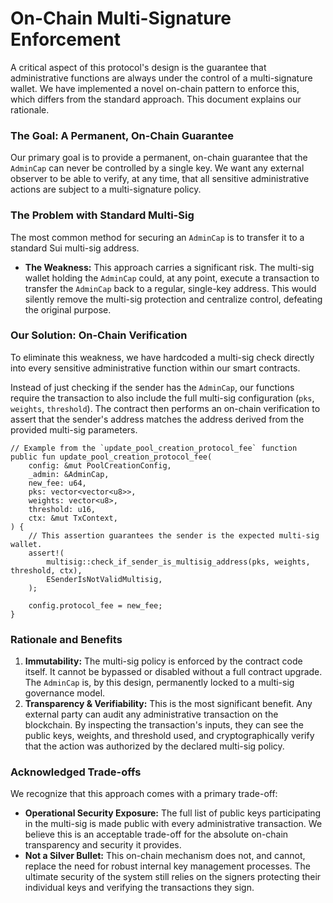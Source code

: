 # On-Chain Multi-Signature Enforcement

A critical aspect of this protocol's design is the guarantee that administrative functions are always under the control of a multi-signature wallet. We have implemented a novel on-chain pattern to enforce this, which differs from the standard approach. This document explains our rationale.

### The Goal: A Permanent, On-Chain Guarantee

Our primary goal is to provide a permanent, on-chain guarantee that the `AdminCap` can never be controlled by a single key. We want any external observer to be able to verify, at any time, that all sensitive administrative actions are subject to a multi-signature policy.

### The Problem with Standard Multi-Sig

The most common method for securing an `AdminCap` is to transfer it to a standard Sui multi-sig address.

- **The Weakness:** This approach carries a significant risk. The multi-sig wallet holding the `AdminCap` could, at any point, execute a transaction to transfer the `AdminCap` back to a regular, single-key address. This would silently remove the multi-sig protection and centralize control, defeating the original purpose.

### Our Solution: On-Chain Verification

To eliminate this weakness, we have hardcoded a multi-sig check directly into every sensitive administrative function within our smart contracts.

Instead of just checking if the sender has the `AdminCap`, our functions require the transaction to also include the full multi-sig configuration (`pks`, `weights`, `threshold`). The contract then performs an on-chain verification to assert that the sender's address matches the address derived from the provided multi-sig parameters.

```move
// Example from the `update_pool_creation_protocol_fee` function
public fun update_pool_creation_protocol_fee(
    config: &mut PoolCreationConfig,
    _admin: &AdminCap,
    new_fee: u64,
    pks: vector<vector<u8>>,
    weights: vector<u8>,
    threshold: u16,
    ctx: &mut TxContext,
) {
    // This assertion guarantees the sender is the expected multi-sig wallet.
    assert!(
        multisig::check_if_sender_is_multisig_address(pks, weights, threshold, ctx),
        ESenderIsNotValidMultisig,
    );

    config.protocol_fee = new_fee;
}
```

### Rationale and Benefits

1.  **Immutability:** The multi-sig policy is enforced by the contract code itself. It cannot be bypassed or disabled without a full contract upgrade. The `AdminCap` is, by this design, permanently locked to a multi-sig governance model.
2.  **Transparency & Verifiability:** This is the most significant benefit. Any external party can audit any administrative transaction on the blockchain. By inspecting the transaction's inputs, they can see the public keys, weights, and threshold used, and cryptographically verify that the action was authorized by the declared multi-sig policy.

### Acknowledged Trade-offs

We recognize that this approach comes with a primary trade-off:

- **Operational Security Exposure:** The full list of public keys participating in the multi-sig is made public with every administrative transaction. We believe this is an acceptable trade-off for the absolute on-chain transparency and security it provides.
- **Not a Silver Bullet:** This on-chain mechanism does not, and cannot, replace the need for robust internal key management processes. The ultimate security of the system still relies on the signers protecting their individual keys and verifying the transactions they sign.
